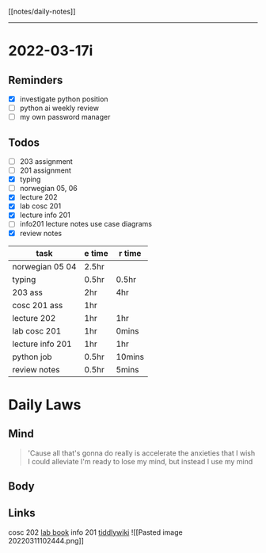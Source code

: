 [[notes/daily-notes]]

---

# 2022-03-17i
## Reminders
- [x] investigate python position 
- [ ] python ai weekly review
- [ ] my own password manager

## Todos
- [ ] 203 assignment
- [ ] 201 assignment
- [x] typing
- [ ] norwegian 05, 06
- [x] lecture 202
- [x] lab cosc 201
- [x] lecture info 201 
- [ ] info201 lecture notes use case diagrams
- [x] review notes
 
| task                     | e time | r time |
| -------------------------| ------ | -------|
| norwegian 05 04          | 2.5hr  |        |
| typing                   | 0.5hr  | 0.5hr  |
| 203 ass                  | 2hr    | 4hr    |
| cosc 201 ass             | 1hr    |        |
| lecture 202              | 1hr    | 1hr    |
| lab cosc 201             | 1hr    | 0mins  |
| lecture info 201         | 1hr    | 1hr    |
| python job               | 0.5hr  | 10mins |
| review notes             | 0.5hr  | 5mins  |

# Daily Laws
## Mind
> 'Cause all that's gonna do really is accelerate the anxieties that I wish I could alleviate
> I'm ready to lose my mind, but instead I use my mind

## Body

## Links
cosc 202 [lab book](https://cosc202.cspages.otago.ac.nz/lab-book/COSC202LabBook.pdf)
info 201 [tiddlywiki](https://isgb.otago.ac.nz/infosci/INFO201/labs_release/raw/master/output/info201_labs.html#%2FLabs%2FLab%2002%2FLab%202%3A%20Git%20and%20GitBucket:%5B%5B%2FLabs%2FLab%2002%2FLab%202%3A%20Git%20and%20GitBucket%5D%5D)
![[Pasted image 20220311102444.png]]